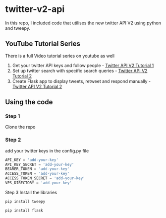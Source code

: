 # twitter-v2-api
In this repo, I included code that utilises the new twitter API V2 using python and tweepy. 

## YouTube Tutorial Series
There is a full Video tutorial series on youtube as well
1. Get your twitter API keys and follow people - [Twitter API V2 Tutorial 1](https://www.youtube.com/watch?v=EXhgOBllQVY)
2. Set up twitter search with specific search queries - [Twitter API V2 Tutorial 2](https://www.youtube.com/watch?v=GqzbvoAsSrg)
3. Create Flask app to display tweets, retweet and respond manually - [Twitter API V2 Tutorial 2]()

## Using the code
### Step 1
Clone the repo

### Step 2
add your twitter keys in the config.py file

```py
API_KEY = 'add-your-key'
API_KEY_SECRET = 'add-your-key'
BEARER_TOKEN = 'add-your-key'
ACCESS_TOKEN = 'add-your-key'
ACCESS_TOKEN_SECRET = 'add-your-key'
VPS_DIRECTORY = 'add-your-key'
```

Step 3
Install the libraries 

```sh
pip install tweepy
```
```sh
pip install flask
```
